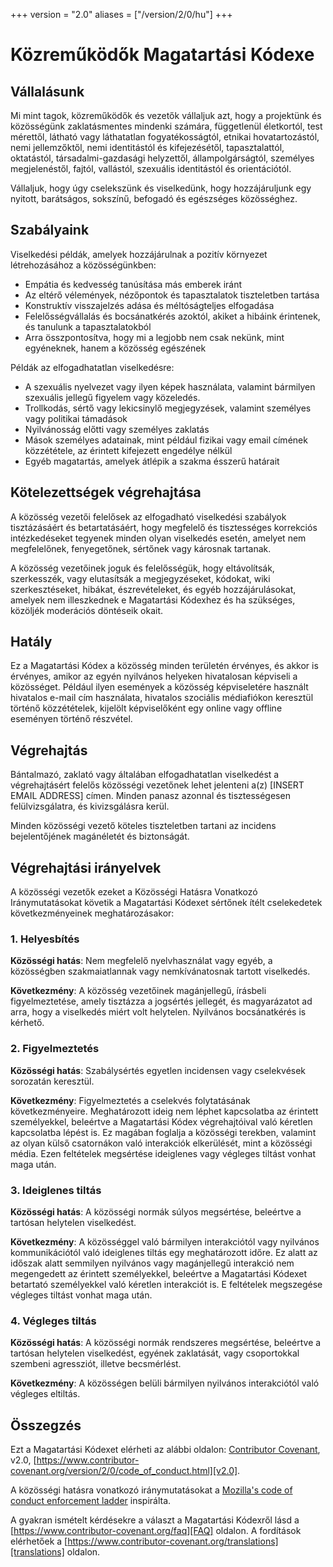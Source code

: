 +++
version = "2.0"
aliases = ["/version/2/0/hu"]
+++

# Közreműködők Magatartási Kódexe

## Vállalásunk

Mi mint tagok, közreműködők és vezetők vállaljuk azt, hogy a projektünk és 
közösségünk zaklatásmentes mindenki számára, függetlenül életkortól, test 
mérettől, látható vagy láthatatlan fogyatékosságtól, etnikai hovatartozástól, 
nemi jellemzőktől, nemi identitástól és kifejezésétől, tapasztalattól, 
oktatástól, társadalmi-gazdasági helyzettől, állampolgárságtól, személyes
megjelenéstől, fajtól, vallástól, szexuális identitástól és orientációtól.

Vállaljuk, hogy úgy cselekszünk és viselkedünk, hogy hozzájáruljunk egy 
nyitott, barátságos, sokszínű, befogadó és egészséges közösséghez.

## Szabályaink

Viselkedési példák, amelyek hozzájárulnak a pozitív környezet létrehozásához a 
közösségünkben:

* Empátia és kedvesség tanúsítása más emberek iránt
* Az eltérő vélemények, nézőpontok és tapasztalatok tiszteletben tartása
* Konstruktív visszajelzés adása és méltóságteljes elfogadása
* Felelősségvállalás és bocsánatkérés azoktól, akiket a hibáink érintenek, és 
tanulunk a tapasztalatokból
* Arra összpontosítva, hogy mi a legjobb nem csak nekünk, mint egyéneknek, hanem
 a közösség egészének

Példák az elfogadhatatlan viselkedésre:

* A szexuális nyelvezet vagy ilyen képek használata, valamint bármilyen 
szexuális jellegű figyelem vagy közeledés.
* Trollkodás, sértő vagy lekicsinylő megjegyzések, valamint személyes vagy 
politikai támadások
* Nyilvánosság előtti vagy személyes zaklatás
* Mások személyes adatainak, mint például fizikai vagy email címének 
közzététele, az érintett kifejezett engedélye nélkül
* Egyéb magatartás, amelyek átlépik a szakma ésszerű határait

## Kötelezettségek végrehajtása

A közösség vezetői felelősek az elfogadható viselkedési szabályok tisztázásáért
és betartatásáért, hogy megfelelő és tisztességes korrekciós intézkedéseket 
tegyenek minden olyan viselkedés esetén, amelyet nem megfelelőnek, fenyegetőnek,
sértőnek vagy károsnak tartanak.

A közösség vezetőinek joguk és felelősségük, hogy eltávolítsák, szerkesszék, 
vagy elutasítsák a megjegyzéseket, kódokat, wiki szerkesztéseket, hibákat, 
észrevételeket, és egyéb hozzájárulásokat, amelyek nem illeszkednek e 
Magatartási Kódexhez és ha szükséges, közöljék moderációs döntéseik okait.

## Hatály

Ez a Magatartási Kódex a közösség minden területén érvényes, és akkor is 
érvényes, amikor az egyén nyilvános helyeken hivatalosan képviseli a közösséget.
Például ilyen események a közösség képviseletére használt hivatalos e-mail cím 
használata, hivatalos szociális médiafiókon keresztül történő közzétételek, 
kijelölt képviselőként egy online vagy offline eseményen történő részvétel.

## Végrehajtás

Bántalmazó, zaklató vagy általában elfogadhatatlan viselkedést a végrehajtásért
felelős közösségi vezetőnek lehet jelenteni a(z) [INSERT EMAIL ADDRESS] címen.
Minden panasz azonnal és tisztességesen felülvizsgálatra, és kivizsgálásra kerül.

Minden közösségi vezető köteles tiszteletben tartani az incidens bejelentőjének 
magánéletét és biztonságát.

## Végrehajtási irányelvek

A közösségi vezetők ezeket a Közösségi Hatásra Vonatkozó Iránymutatásokat 
követik a Magatartási Kódexet sértőnek ítélt cselekedetek következményeinek 
meghatározásakor:

### 1. Helyesbítés

**Közösségi hatás**: Nem megfelelő nyelvhasználat vagy egyéb, a közösségben 
szakmaiatlannak vagy nemkívánatosnak tartott viselkedés.

**Következmény**: A közösség vezetőinek magánjellegű, írásbeli figyelmeztetése, 
amely tisztázza a jogsértés jellegét, és magyarázatot ad arra, hogy a 
viselkedés miért volt helytelen. Nyilvános bocsánatkérés is kérhető.

### 2. Figyelmeztetés

**Közösségi hatás**: Szabálysértés egyetlen incidensen vagy cselekvések 
sorozatán keresztül.

**Következmény**: Figyelmeztetés a cselekvés folytatásának következményeire. 
Meghatározott ideig nem léphet kapcsolatba az érintett személyekkel, beleértve 
a Magatartási Kódex végrehajtóival való kéretlen kapcsolatba lépést is. Ez 
magában foglalja a közösségi terekben, valamint az olyan külső csatornákon való 
interakciók elkerülését, mint a közösségi média. Ezen feltételek megsértése 
ideiglenes vagy végleges tiltást vonhat maga után.

### 3. Ideiglenes tiltás

**Közösségi hatás**: A közösségi normák súlyos megsértése, beleértve a tartósan 
helytelen viselkedést.

**Következmény**: A közösséggel való bármilyen interakciótól vagy nyilvános 
kommunikációtól való ideiglenes tiltás egy meghatározott időre. Ez alatt az 
időszak alatt semmilyen nyilvános vagy magánjellegű interakció nem megengedett 
az érintett személyekkel, beleértve a Magatartási Kódexet betartató 
személyekkel való kéretlen interakciót is.
E feltételek megszegése végleges tiltást vonhat maga után.

### 4. Végleges tiltás

**Közösségi hatás**: A közösségi normák rendszeres megsértése, beleértve a 
tartósan helytelen viselkedést, egyének zaklatását, vagy csoportokkal szembeni 
agressziót, illetve becsmérlést.

**Következmény**: A közösségen belüli bármilyen nyilvános interakciótól való 
végleges eltiltás.

## Összegzés

Ezt a Magatartási Kódexet elérheti az alábbi oldalon: 
[Contributor Covenant][homepage], v2.0, 
[https://www.contributor-covenant.org/version/2/0/code_of_conduct.html][v2.0].

A közösségi hatásra vonatkozó iránymutatásokat a 
[Mozilla's code of conduct enforcement ladder][Mozilla CoC] inspirálta.

A gyakran ismételt kérdésekre a választ a Magatartási Kódexről lásd a 
[https://www.contributor-covenant.org/faq][FAQ] oldalon. A fordítások elérhetőek
a [https://www.contributor-covenant.org/translations][translations] oldalon.

[homepage]: https://www.contributor-covenant.org
[v2.0]: https://www.contributor-covenant.org/version/2/0/code_of_conduct.html
[Mozilla CoC]: https://github.com/mozilla/diversity
[FAQ]: https://www.contributor-covenant.org/faq
[translations]: https://www.contributor-covenant.org/translations
